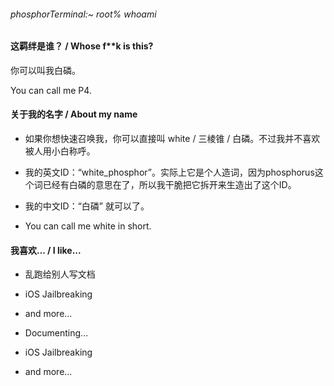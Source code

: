 ###### phosphorTerminal:~ root% whoami 

#### 这羁绊是谁？ / Whose f**k is this?
你可以叫我白磷。  

You can call me P4.

#### 关于我的名字 / About my name
* 如果你想快速召唤我，你可以直接叫 white / 三棱锥 / 白磷。不过我并不喜欢被人用小白称呼。
* 我的英文ID：“white_phosphor”。实际上它是个人造词，因为phosphorus这个词已经有白磷的意思在了，所以我干脆把它拆开来生造出了这个ID。
* 我的中文ID：“白磷” 就可以了。

* You can call me white in short.

#### 我喜欢... / I like...
* 乱跑给别人写文档
* iOS Jailbreaking
* and more...

* Documenting...
* iOS Jailbreaking
* and more...
